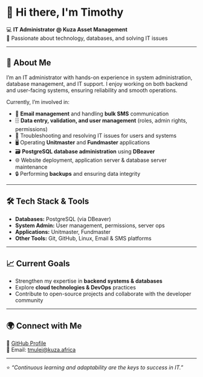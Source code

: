 # 👋 Hi there, I'm Timothy  

💻 **IT Administrator @ Kuza Asset Management**  
📍 Passionate about technology, databases, and solving IT issues  

---

## 🚀 About Me  
I’m an IT administrator with hands-on experience in system administration, database management, and IT support. I enjoy working on both backend and user-facing systems, ensuring reliability and smooth operations.  

Currently, I’m involved in:  
- 📧 **Email management** and handling **bulk SMS** communication  
- 🗄️ **Data entry, validation, and user management** (roles, admin rights, permissions)  
- 🔧 Troubleshooting and resolving IT issues for users and systems  
- 🖥️ Operating **Unitmaster** and **Fundmaster** applications  
- 🗃️ **PostgreSQL database administration** using **DBeaver**  
- 🌐 Website deployment, application server & database server maintenance  
- 🔒 Performing **backups** and ensuring data integrity  

---

## 🛠️ Tech Stack & Tools  
- **Databases:** PostgreSQL (via DBeaver)  
- **System Admin:** User management, permissions, server ops  
- **Applications:** Unitmaster, Fundmaster  
- **Other Tools:** Git, GitHub, Linux, Email & SMS platforms  

---

## 📈 Current Goals  
- Strengthen my expertise in **backend systems & databases**  
- Explore **cloud technologies & DevOps** practices  
- Contribute to open-source projects and collaborate with the developer community  

---

## 🌍 Connect with Me  
🔗 [GitHub Profile](https://github.com/tmulei)  
📧 Email: tmulei@kuza.africa 

---
⭐️ *“Continuous learning and adaptability are the keys to success in IT.”*  
